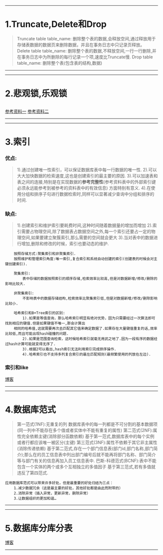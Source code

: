 ------
# 1.Truncate,Delete和Drop
> Truncate table table_name: 删除整个表的数据,会释放空间,通过释放用于存储表数据的数据页来删除数据，并且在事务日志中只记录页释放。
> Delete table table_name: 删除整个表的数据,不释放空间,一行一行删除,并在事务日志中为所删除的每行记录一个项,速度比Truncate慢.
> Drop table table_name: 删除整个表(包含表的结构,数据)

------

------
# 2.悲观锁,乐观锁
##
[参考资料一](http://www.hollischuang.com/archives/934)
[参考资料二](http://chenzhou123520.iteye.com/blog/1863407)

------

------
# 3.索引
### 优点:
> 1).通过创建唯一性索引，可以保证数据库表中每一行数据的唯一性.
> 2).可以大大加快数据的检索速度,这也是创建索引的最主要的原因.
> 3).可以加速表和表之间的连接,特别是在实现数据的**参考完整性**(参考资料表中的外部索引键必须永远能参考到被参考的资料表中的有效信息)
方面特别有意义.
> 4).在使用分组和排序子句进行数据检索时,同样可以显著减少查询中分组和排序的时间.

### 缺点:
> 1).创建索引和维护索引要耗费时间,这种时间随着数据量的增加而增加
> 2).索引需要占物理空间,除了数据表占数据空间之外,每一个索引还要占一定的物理空间,如果要建立聚簇索引,那么需要的空间就会更大
> 3).当对表中的数据进行增加,删除和修改的时候，索引也要动态的维护.

```
    按照存储方式:聚集索引和非聚集索引.
    按照维护和管理索引角度:唯一索引,复合索引和系统自动创建的索引(创建表的时候会对主键创建索引).
    
    聚集索引:
        表中存储的数据按照索引的顺序存储,检索效率比较高,但是对数据新增/修改/删除的影响比较大.
        
    非聚集索引:
        不影响表中的数据存储结构,检索效率比聚集索引低,但是对数据新增/修改/删除影响比较小.
```

```
    哈希索引和B+Tree索引的区别:
        1).如果是等值查询，那么哈希索引明显有绝对优势，因为只需要经过一次算法即可找到相应的键值.但是如果键值不唯一,那会计算出
    相同的哈希值,这就需要再次去匹配其它值来确定数据了.如果存在大量键值重复的话,效率比较低,而且可能出现hash碰撞的问题.
        2).如果是范围查询检索，这时候哈希索引就毫无用武之地了.因为一段有序的数据经过hash计算可能就变得无序了.
        3).根据2可以看出,hash索引无法利用索引完成排序操作.
        4).哈希索引也不支持多列复合索引的最左匹配规则(最频繁使用的列放在左边).
```

### 索引和like
[博客](http://blog.csdn.net/wangjunjun2008/article/details/52131668)

------

------
# 4.数据库范式
> 第一范式(1NF):无重复的列
    数据库表中的每一列都是不可分割的基本数据项(同一列中不能存在多个值或者实体中不能有重复的属性)
> 第二范式(2NF):属性完全依赖主键(消除部分函数依赖)
    基于第一范式,数据库表中的每个实例或者行都应该唯一被区分(主键)
> 第三范式(3NF):属性不依赖于其它非主属性(消除传递依赖)
    基于第二范式,存在一个部门信息表(部门id,部门名称,部门简介);那么在的员工信息表中列出部门编号后就不能再将部门名称、部门简介等与部门有关的信息再加入员工信息表中.
> 巴斯-科德范式(BCNF):表中不能包含一个实体的两个或多个互相独立的多值因子
    基于第三范式,若有多值就违反了第四范式.

```
应用数据库范式可以带来许多好处，但是最重要的好处归结为三点：
    1.减少数据冗余（这是最主要的好处，其他好处都是由此而附带的）
    2.消除异常（插入异常，更新异常，删除异常）
    3.让数据组织的更加和谐…

```

------

------
# 5.数据库分库分表
[博客](http://www.cnblogs.com/zhongxinWang/p/4262650.html)


------